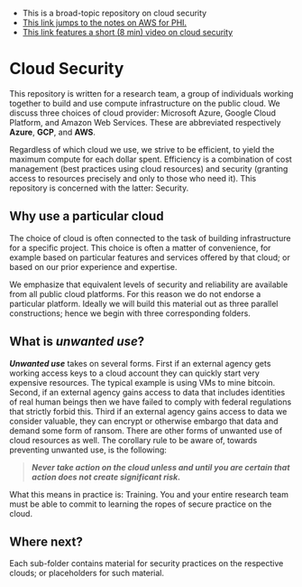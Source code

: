 * This is a broad-topic repository on cloud security
* [This link jumps to the notes on AWS for PHI.](https://github.com/robfatland/cloudsecurity/tree/master/AWS/SDRE)
* [This link features a short (8 min) video on cloud security](https://cloudbank-project.github.io/cb-resources/cloud101/security/)



# Cloud Security


This repository is written for a research team, a group of individuals working together to build and 
use compute infrastructure on the public cloud. We discuss three choices of cloud provider:
Microsoft Azure, Google Cloud Platform, and Amazon Web Services. These are abbreviated respectively
**Azure**, **GCP**, and **AWS**. 


Regardless of which cloud we use, we strive to be efficient, to 
yield the maximum compute for each dollar spent. Efficiency is a combination of cost management (best practices
using cloud resources) and security (granting access to resources precisely and only to those who need it). 
This repository is concerned with the latter: Security.


## Why use a particular cloud 


The choice of cloud is often connected to the task of building infrastructure for a specific project. 
This choice is often a matter of convenience, for example based on particular features and services 
offered by that cloud; or based on our prior experience and expertise. 


We emphasize that equivalent levels of security and reliability are available
from all public cloud platforms. For this reason we do not
endorse a particular platform. Ideally we will build this material out as three parallel constructions; 
hence we begin with three corresponding folders. 


## What is *unwanted use*?


***Unwanted use*** takes on several forms. First if an external agency gets working access keys to a cloud
account they can quickly start very expensive resources. The typical example is using VMs to mine bitcoin. 
Second, if an external agency gains access to data that includes identities of real human beings then we
have failed to comply with federal regulations that strictly forbid this. Third if an external agency
gains access to data we consider valuable, they can encrypt or otherwise embargo that data and demand 
some form of ransom. There are other forms of unwanted use of cloud resources as well. The corollary rule
to be aware of, towards preventing unwanted use, is the following: 

> ***Never take action on the cloud unless and until you are certain that action does not create significant risk.***


What this means in practice is: Training. You and your entire research team must be able to commit to 
learning the ropes of secure practice on the cloud. 


## Where next? 

Each sub-folder contains material for security practices on the respective clouds; or placeholders for such material.
